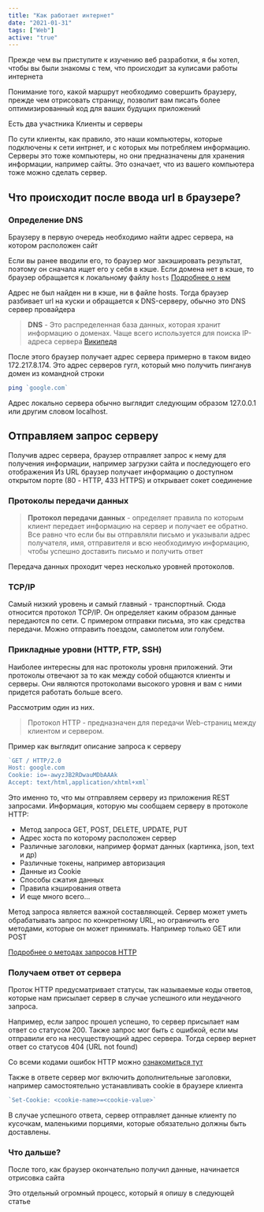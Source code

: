 ```yaml
---
title: "Как работает интернет"
date: "2021-01-31"
tags: ["Web"]
active: "true"
---
```


Прежде чем вы приступите к изучению веб разработки, я бы хотел, чтобы вы были знакомы с тем, что происходит за кулисами работы интернета

Понимание того, какой маршрут необходимо совершить браузеру, прежде чем отрисовать страницу, позволит вам писать более оптимизированный код для ваших будущих приложений

Есть два участника Клиенты и серверы

По сути клиенты, как правило, это наши компьютеры, которые подключены к сети интрнет, и с которых мы потребляем информацию. 
Серверы это тоже компьютеры, но они предназначены для хранения информации, например сайты. Это означает, что из вашего компьютера тоже можно сделать сервер.

## Что происходит после ввода url в браузере?
### Определение DNS

Браузеру в первую очередь необходимо найти адрес сервера, на котором расположен сайт

Если вы ранее вводили его, то браузер мог закэшировать результат, поэтому он сначала ищет его у себя в кэше.
Если домена нет в кэше, то браузер обращается к локальному файлу ```hosts``` [Подробнее о нем](https://ru.wikipedia.org/wiki/Hosts)

Адрес не был найден ни в кэше, ни в файле hosts. Тогда браузер разбивает url на куски и обращается к DNS-серверу, обычно это DNS сервер провайдера

> **DNS** - Это распределенная база данных, которая хранит информацию о доменах. Чаще всего используется для поиска IP-адреса сервера
[Википедя](https://ru.wikipedia.org/wiki/DNS)

После этого браузер получает адрес сервера примерно в таком видео 172.217.8.174. Это адрес серверов гугл, который мно получить пинганув домен из командной строки
```javascript
ping `google.com`
```

Адрес локально сервера обычно выглядит следующим образом 127.0.0.1 или другим словом localhost.

## Отправляем запрос серверу
Получив адрес сервера, браузер отправляет запрос к нему для получения информации, например загрузки сайта и последующего его отображения
Из URL браузер получает информацию о доступном открытом порте (80 - HTTP, 433 HTTPS) и открывает сокет соединение

### Протоколы передачи данных
> **Протокол передачи данных** - определяет правила по которым клиент передает информацию на сервер и получает ее обратно.
> Все равно что если бы вы отправляли письмо и указывали адрес получателя, имя, отправителя и всю необходимую информацию,
> чтобы успешно доставить письмо и получить ответ

Передача данных проходит через несколько уровней протоколов.

### TCP/IP
Самый низкий уровень и самый главный - транспортный. Сюда относится протокол TCP/IP.
Он определяет каким образом данные передаются по сети. С примером отправки письма, это как средства передачи.
Можно отправить поездом, самолетом или голубем.
 
### Прикладные уровни (HTTP, FTP, SSH)
Наиболее интересны для нас протоколы уровня приложений.
Эти протоколы отвечают за то как между собой общаются клиенты и серверы. Они являются протоколами высокого уровня и вам с ними придется работать больше всего.

Рассмотрим один из них.

> Протокол HTTP - предназначен для передачи Web-страниц между клиентом и сервером.

Пример как выглядит описание запроса к серверу
```javascript
`GET / HTTP/2.0
Host: google.com
Cookie: io=-awyzJB2RDwauMDbAAAk
Accept: text/html,application/xhtml+xml`
```

Это именно то, что мы отправляем серверу из приложения REST запросами.
Информация, которую мы сообщаем серверу в протоколе HTTP:

- Метод запроса GET, POST, DELETE, UPDATE, PUT
- Адрес хоста по которому расположен сервер
- Различные заголовки, например формат данных (картинка, json, text и др)
- Различные токены, например авторизация
- Данные из Cookie
- Способы сжатия данных
- Правила кэширования ответа
- И еще много всего...

Метод запроса является важной составляющей. Сервер может уметь обрабатывать запрос по конкретному URL,
но ограничить его методами, которые он может принимать. Например только GET или POST

[Подробнее о методах запросов HTTP](https://developer.mozilla.org/ru/docs/Web/HTTP/Methods)

### Получаем ответ от сервера
Проток HTTP предусматривает статусы, так называемые коды ответов, которые нам присылает сервер в случае успешного или неудачного запроса.

Например, если запрос прошел успешно, то сервер присылает нам ответ со статусом 200. Также запрос мог быть с ошибкой, если мы отправили
его на несуществующий адрес сервера. Тогда сервер вернет ответ со статусов 404 (URL not found)

Со всеми кодами ошибок HTTP можно [ознакомиться тут](https://ru.wikipedia.org/wiki/Список_кодов_состояния_HTTP)

Также в ответе сервер мог включить дополнительные заголовки, например самостоятельно устанавливать cookie в браузере клиента
```javascript
`Set-Cookie: <cookie-name>=<cookie-value>`
```

В случае успешного ответа, сервер отправляет данные клиенту по кусочкам, маленькими порциями, которые обязательно должны быть доставлены. 

### Что дальше?

После того, как браузер окончательно получил данные, начинается отрисовка сайта

Это отдельный огромный процесс, который я опишу в следующей статье

